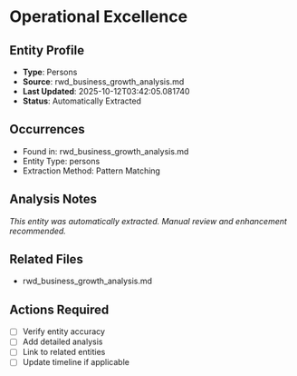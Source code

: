 # Operational Excellence

## Entity Profile
- **Type**: Persons
- **Source**: rwd_business_growth_analysis.md
- **Last Updated**: 2025-10-12T03:42:05.081740
- **Status**: Automatically Extracted

## Occurrences
- Found in: rwd_business_growth_analysis.md
- Entity Type: persons
- Extraction Method: Pattern Matching

## Analysis Notes
*This entity was automatically extracted. Manual review and enhancement recommended.*

## Related Files
- rwd_business_growth_analysis.md

## Actions Required
- [ ] Verify entity accuracy
- [ ] Add detailed analysis
- [ ] Link to related entities
- [ ] Update timeline if applicable
